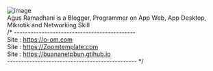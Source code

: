 ![image](https://user-images.githubusercontent.com/42666125/146818491-92ec8132-79ba-46cd-b6ed-7a3253e12fe1.png)
<br>
Agus Ramadhani is a Blogger, Programmer on App Web, App Desktop, Mikrotik and Networking Skill
<br>
/* --------------------------------------------<br>
Site		: https://o-om.com<br>
Site    : https://Zoomtemplate.com<br>
Site    : https://buananetpbun.gtihub.io<br>
----------------------------------------------- */<br>
<!--
**buananetpbun/buananetpbun** is a ✨ _special_ ✨ repository because its `README.md` (this file) appears on your GitHub profile.

Here are some ideas to get you started:

- 🔭 I’m currently working on ...
- 🌱 I’m currently learning ...
- 👯 I’m looking to collaborate on ...
- 🤔 I’m looking for help with ...
- 💬 Ask me about ...
- 📫 How to reach me: ...
- 😄 Pronouns: ...
- ⚡ Fun fact: ...
-->
